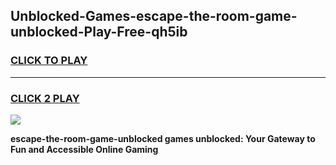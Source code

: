 
## Unblocked-Games-escape-the-room-game-unblocked-Play-Free-qh5ib
<h3>
<a href="https://premium76.site?title=escape-the-room-game-unblocked&ref=18A">CLICK TO PLAY</a></h3>
<hr>

<h3>
<a href="https://premium76.site?title=escape-the-room-game-unblocked&ref=18A">CLICK 2 PLAY</a>
  
</h3>

<a href="https://premium76.site?title=escape-the-room-game-unblocked&ref=18A"><img src="https://clearcache.store/games.png"></a>


**escape-the-room-game-unblocked games unblocked: Your Gateway to Fun and Accessible Online Gaming**
